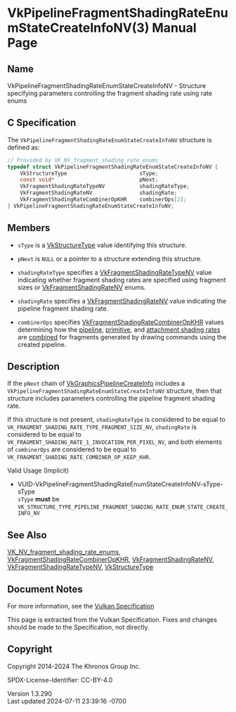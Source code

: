 # VkPipelineFragmentShadingRateEnumStateCreateInfoNV(3) Manual Page

## Name

VkPipelineFragmentShadingRateEnumStateCreateInfoNV - Structure
specifying parameters controlling the fragment shading rate using rate
enums



## <a href="#_c_specification" class="anchor"></a>C Specification

The `VkPipelineFragmentShadingRateEnumStateCreateInfoNV` structure is
defined as:

``` c
// Provided by VK_NV_fragment_shading_rate_enums
typedef struct VkPipelineFragmentShadingRateEnumStateCreateInfoNV {
    VkStructureType                       sType;
    const void*                           pNext;
    VkFragmentShadingRateTypeNV           shadingRateType;
    VkFragmentShadingRateNV               shadingRate;
    VkFragmentShadingRateCombinerOpKHR    combinerOps[2];
} VkPipelineFragmentShadingRateEnumStateCreateInfoNV;
```

## <a href="#_members" class="anchor"></a>Members

- `sType` is a [VkStructureType](https://registry.khronos.org/vulkan/specs/1.3-extensions/man/html/VkStructureType.html) value identifying
  this structure.

- `pNext` is `NULL` or a pointer to a structure extending this
  structure.

- `shadingRateType` specifies a
  [VkFragmentShadingRateTypeNV](https://registry.khronos.org/vulkan/specs/1.3-extensions/man/html/VkFragmentShadingRateTypeNV.html) value
  indicating whether fragment shading rates are specified using fragment
  sizes or [VkFragmentShadingRateNV](https://registry.khronos.org/vulkan/specs/1.3-extensions/man/html/VkFragmentShadingRateNV.html)
  enums.

- `shadingRate` specifies a
  [VkFragmentShadingRateNV](https://registry.khronos.org/vulkan/specs/1.3-extensions/man/html/VkFragmentShadingRateNV.html) value
  indicating the pipeline fragment shading rate.

- `combinerOps` specifies
  [VkFragmentShadingRateCombinerOpKHR](https://registry.khronos.org/vulkan/specs/1.3-extensions/man/html/VkFragmentShadingRateCombinerOpKHR.html)
  values determining how the <a
  href="https://registry.khronos.org/vulkan/specs/1.3-extensions/html/vkspec.html#primsrast-fragment-shading-rate-pipeline"
  target="_blank" rel="noopener">pipeline</a>, <a
  href="https://registry.khronos.org/vulkan/specs/1.3-extensions/html/vkspec.html#primsrast-fragment-shading-rate-primitive"
  target="_blank" rel="noopener">primitive</a>, and <a
  href="https://registry.khronos.org/vulkan/specs/1.3-extensions/html/vkspec.html#primsrast-fragment-shading-rate-attachment"
  target="_blank" rel="noopener">attachment shading rates</a> are <a
  href="https://registry.khronos.org/vulkan/specs/1.3-extensions/html/vkspec.html#primsrast-fragment-shading-rate-combining"
  target="_blank" rel="noopener">combined</a> for fragments generated by
  drawing commands using the created pipeline.

## <a href="#_description" class="anchor"></a>Description

If the `pNext` chain of
[VkGraphicsPipelineCreateInfo](https://registry.khronos.org/vulkan/specs/1.3-extensions/man/html/VkGraphicsPipelineCreateInfo.html)
includes a `VkPipelineFragmentShadingRateEnumStateCreateInfoNV`
structure, then that structure includes parameters controlling the
pipeline fragment shading rate.

If this structure is not present, `shadingRateType` is considered to be
equal to `VK_FRAGMENT_SHADING_RATE_TYPE_FRAGMENT_SIZE_NV`, `shadingRate`
is considered to be equal to
`VK_FRAGMENT_SHADING_RATE_1_INVOCATION_PER_PIXEL_NV`, and both elements
of `combinerOps` are considered to be equal to
`VK_FRAGMENT_SHADING_RATE_COMBINER_OP_KEEP_KHR`.

Valid Usage (Implicit)

- <a
  href="#VUID-VkPipelineFragmentShadingRateEnumStateCreateInfoNV-sType-sType"
  id="VUID-VkPipelineFragmentShadingRateEnumStateCreateInfoNV-sType-sType"></a>
  VUID-VkPipelineFragmentShadingRateEnumStateCreateInfoNV-sType-sType  
  `sType` **must** be
  `VK_STRUCTURE_TYPE_PIPELINE_FRAGMENT_SHADING_RATE_ENUM_STATE_CREATE_INFO_NV`

## <a href="#_see_also" class="anchor"></a>See Also

[VK_NV_fragment_shading_rate_enums](https://registry.khronos.org/vulkan/specs/1.3-extensions/man/html/VK_NV_fragment_shading_rate_enums.html),
[VkFragmentShadingRateCombinerOpKHR](https://registry.khronos.org/vulkan/specs/1.3-extensions/man/html/VkFragmentShadingRateCombinerOpKHR.html),
[VkFragmentShadingRateNV](https://registry.khronos.org/vulkan/specs/1.3-extensions/man/html/VkFragmentShadingRateNV.html),
[VkFragmentShadingRateTypeNV](https://registry.khronos.org/vulkan/specs/1.3-extensions/man/html/VkFragmentShadingRateTypeNV.html),
[VkStructureType](https://registry.khronos.org/vulkan/specs/1.3-extensions/man/html/VkStructureType.html)

## <a href="#_document_notes" class="anchor"></a>Document Notes

For more information, see the <a
href="https://registry.khronos.org/vulkan/specs/1.3-extensions/html/vkspec.html#VkPipelineFragmentShadingRateEnumStateCreateInfoNV"
target="_blank" rel="noopener">Vulkan Specification</a>

This page is extracted from the Vulkan Specification. Fixes and changes
should be made to the Specification, not directly.

## <a href="#_copyright" class="anchor"></a>Copyright

Copyright 2014-2024 The Khronos Group Inc.

SPDX-License-Identifier: CC-BY-4.0

Version 1.3.290  
Last updated 2024-07-11 23:39:16 -0700
